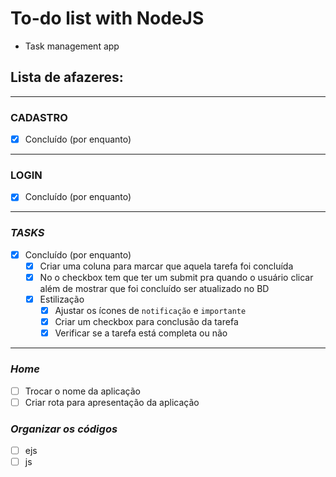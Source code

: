 # To-do list with NodeJS
* Task management app

## Lista de afazeres:
---
### **CADASTRO**
* [x] Concluído (por enquanto)
---
### **LOGIN**
* [x] Concluído (por enquanto)
---
### ***TASKS***
* [x] Concluído (por enquanto)
  * [x] Criar uma coluna para marcar que aquela tarefa foi concluída
  * [x] No o checkbox tem que ter um submit pra quando o usuário clicar além de mostrar que foi concluído ser atualizado no BD  
  * [x] Estilização
    * [x] Ajustar os ícones de `notificação` e `importante`
    * [x] Criar um checkbox para conclusão da tarefa
    * [x] Verificar se a tarefa está completa ou não
---
### ***Home***
* [ ] Trocar o nome da aplicação
* [ ] Criar rota para apresentação da aplicação

### ***Organizar os códigos***
* [ ] ejs
* [ ] js
